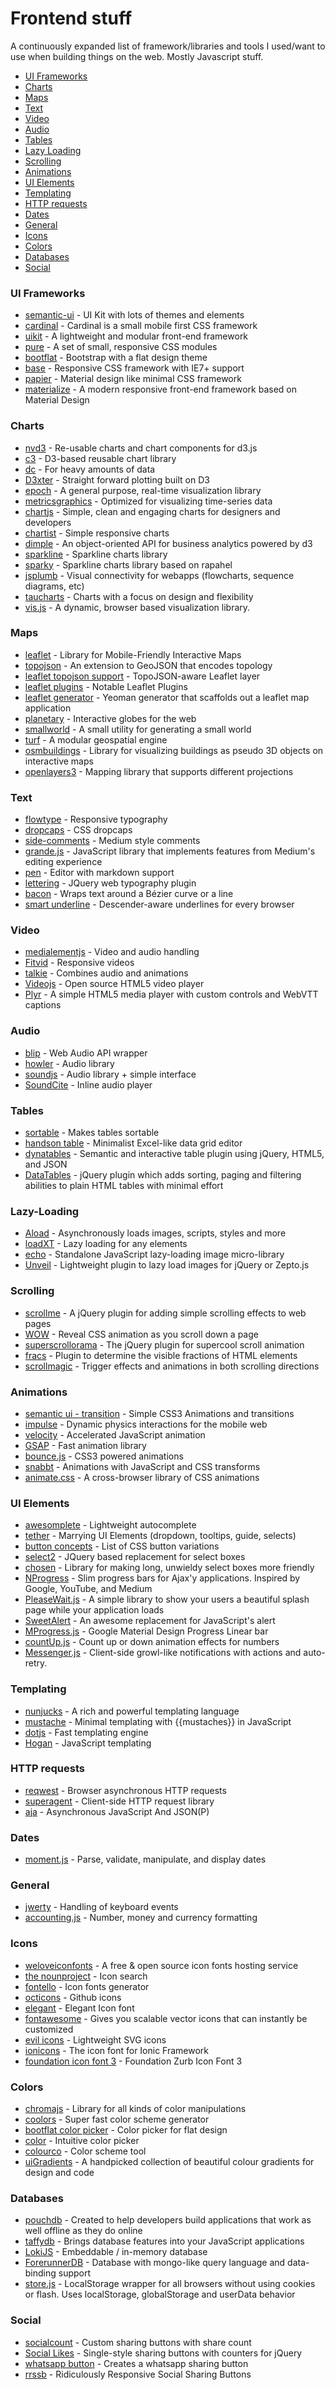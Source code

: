 Frontend stuff
========================

A continuously expanded list of framework/libraries and tools I used/want to use when building things on the web. Mostly Javascript stuff.


- [UI Frameworks](#ui-frameworks)
- [Charts](#charts)
- [Maps](#maps)
- [Text](#text)
- [Video](#video)
- [Audio](#audio)
- [Tables](#tables)
- [Lazy Loading](#lazy-loading)
- [Scrolling](#scrolling)
- [Animations](#animations)
- [UI Elements](#ui-elements)
- [Templating](#templating)
- [HTTP requests](#http-requests)
- [Dates](#dates)
- [General](#general)
- [Icons](#icons)
- [Colors](#colors)
- [Databases](#databases)
- [Social](#social)


### UI Frameworks
- [semantic-ui](http://semantic-ui.com/) - UI Kit with lots of themes and elements
- [cardinal](http://cardinalcss.com/) - Cardinal is a small mobile first CSS framework
- [uikit](http://getuikit.com/index.html) - A lightweight and modular front-end framework
- [pure](http://purecss.io/) - A set of small, responsive CSS modules
- [bootflat](http://bootflat.github.io/index.html) - Bootstrap with a flat design theme
- [base](http://matthewhartman.github.io/base/) - Responsive CSS framework with IE7+ support
- [papier](https://github.com/alexanderGugel/papier) - Material design like minimal CSS framework
- [materialize](http://materializecss.com/) - A modern responsive front-end framework based on Material Design

### Charts
- [nvd3](http://nvd3.org/) - Re-usable charts and chart components for d3.js
- [c3](http://c3js.org/) - D3-based reusable chart library
- [dc](http://dc-js.github.io/dc.js/) - For heavy amounts of data
- [D3xter](https://github.com/NathanEpstein/D3xter) - Straight forward plotting built on D3
- [epoch](http://fastly.github.io/epoch) - A general purpose, real-time visualization library
- [metricsgraphics](http://metricsgraphicsjs.org/) - Optimized for visualizing time-series data
- [chartjs](http://www.chartjs.org/) - Simple, clean and engaging charts for designers and developers
- [chartist](http://gionkunz.github.io/chartist-js/) - Simple responsive charts
- [dimple](http://dimplejs.org) - An object-oriented API for business analytics powered by d3
- [sparkline](https://github.com/gwatts/jquery.sparkline) - Sparkline charts library
- [sparky](https://github.com/shawnbot/sparky) - Sparkline charts library based on rapahel
- [jsplumb](https://github.com/sporritt/jsplumb/) - Visual connectivity for webapps (flowcharts, sequence diagrams, etc)
- [taucharts](http://www.taucharts.com/) - Charts with a focus on design and flexibility
- [vis.js](http://visjs.org/) - A dynamic, browser based visualization library. 

### Maps
- [leaflet](http://leafletjs.com/) - Library for Mobile-Friendly Interactive Maps
- [topojson](https://github.com/mbostock/topojson) - An extension to GeoJSON that encodes topology
- [leaflet topojson support](https://gist.github.com/rclark/5779673) - TopoJSON-aware Leaflet layer
- [leaflet plugins](http://leafletjs.com/plugins.html) - Notable Leaflet Plugins
- [leaflet generator](https://github.com/moklick/generator-leaflet) - Yeoman generator that scaffolds out a leaflet map application
- [planetary](http://planetaryjs.com/) - Interactive globes for the web
- [smallworld](http://mikefowler.me/smallworld.js/) - A small utility for generating a small world
- [turf](https://github.com/Turfjs/turf) - A modular geospatial engine
- [osmbuildings](https://github.com/kekscom/osmbuildings) - Library for visualizing buildings as pseudo 3D objects on interactive maps
- [openlayers3](https://github.com/openlayers/ol3) - Mapping library that supports different projections

### Text
- [flowtype](http://simplefocus.com/flowtype/) - Responsive typography
- [dropcaps](https://github.com/adobe-webplatform/dropcap.js) - CSS dropcaps
- [side-comments](http://aroc.github.io/side-comments-demo/) - Medium style comments
- [grande.js](http://mattduvall.com/grande.js/) - JavaScript library that implements features from Medium's editing experience
- [pen](http://sofish.github.io/pen) - Editor with markdown support
- [lettering](http://letteringjs.com/) - JQuery web typography plugin
- [bacon](http://baconforme.com/) - Wraps text around a Bézier curve or a line
- [smart underline](https://eager.io/showcase/SmartUnderline/) - Descender-aware underlines for every browser

### Video
- [medialementjs](http://mediaelementjs.com/) - Video and audio handling
- [Fitvid](http://fitvidsjs.com/) - Responsive videos
- [talkie](https://github.com/kiln/talkie) - Combines audio and animations
- [Videojs](http://www.videojs.com/) - Open source HTML5 video player
- [Plyr](http://plyr.io/) - A simple HTML5 media player with custom controls and WebVTT captions

### Audio
- [blip](http://jshanley.github.io/blip/) - Web Audio API wrapper
- [howler](https://github.com/goldfire/howler.js/) - Audio library
- [soundjs](https://github.com/CreateJS/SoundJS) - Audio library + simple interface
- [SoundCite](http://soundcite.knightlab.com/) - Inline audio player

### Tables
- [sortable](https://github.com/HubSpot/sortable/) - Makes tables sortable
- [handson table](http://handsontable.com/) - Minimalist Excel-like data grid editor
- [dynatables](https://github.com/alfajango/jquery-dynatable/) - Semantic and interactive table plugin using jQuery, HTML5, and JSON
- [DataTables](https://github.com/DataTables/DataTables) - jQuery plugin which adds sorting, paging and filtering abilities to plain HTML tables with minimal effort

### Lazy-Loading
- [Aload](http://pazguille.github.io/aload/) - Asynchronously loads images, scripts, styles and more
- [loadXT](https://github.com/ressio/lazy-load-xt) - Lazy loading for any elements
- [echo](https://github.com/toddmotto/echo) - Standalone JavaScript lazy-loading image micro-library
- [Unveil](http://luis-almeida.github.io/unveil/) - Lightweight plugin to lazy load images for jQuery or Zepto.js

### Scrolling
- [scrollme](http://scrollme.nckprsn.com/) - A jQuery plugin for adding simple scrolling effects to web pages
- [WOW](https://github.com/matthieua/WOW) - Reveal CSS animation as you scroll down a page
- [superscrollorama](https://github.com/johnpolacek/superscrollorama) - The jQuery plugin for supercool scroll animation
- [fracs](https://github.com/lrsjng/jquery-fracs) - Plugin to determine the visible fractions of HTML elements
- [scrollmagic](http://janpaepke.github.io/ScrollMagic/) - Trigger effects and animations in both scrolling directions

### Animations
- [semantic ui - transition](https://github.com/Semantic-Org/UI-Transition) - Simple CSS3 Animations and transitions
- [impulse](https://github.com/luster-io/impulse) - Dynamic physics interactions for the mobile web
- [velocity](https://github.com/julianshapiro/velocity) - Accelerated JavaScript animation
- [GSAP](https://greensock.com/gsap) - Fast animation library
- [bounce.js](https://github.com/tictail/bounce.js) - CSS3 powered animations
- [snabbt](https://github.com/daniel-lundin/snabbt.js) - Animations with JavaScript and CSS transforms
- [animate.css](https://github.com/daneden/animate.css) - A cross-browser library of CSS animations

### UI Elements
- [awesomplete](https://github.com/LeaVerou/awesomplete) - Lightweight autocomplete
- [tether](http://github.hubspot.com/tether/docs/welcome/) - Marrying UI Elements (dropdown, tooltips, guide, selects)  
- [button concepts](http://tympanus.net/Development/CreativeButtons/) - List of CSS button variations
- [select2](https://github.com/ivaynberg/select2) - JQuery based replacement for select boxes
- [chosen](https://github.com/harvesthq/chosen) - Library for making long, unwieldy select boxes more friendly
- [NProgress](https://github.com/rstacruz/nprogress) - Slim progress bars for Ajax'y applications. Inspired by Google, YouTube, and Medium
- [PleaseWait.js](https://github.com/Pathgather/please-wait) - A simple library to show your users a beautiful splash page while your application loads
- [SweetAlert](https://github.com/t4t5/sweetalert) - An awesome replacement for JavaScript's alert
- [MProgress.js](https://github.com/lightningtgc/MProgress.js) - Google Material Design Progress Linear bar
- [countUp.js](https://github.com/inorganik/countUp.js) - Count up or down animation effects for numbers
- [Messenger.js](http://github.hubspot.com/messenger/) - Client-side growl-like notifications with actions and auto-retry.

### Templating
- [nunjucks](http://mozilla.github.io/nunjucks/) - A rich and powerful templating language
- [mustache](https://github.com/janl/mustache.js) - Minimal templating with {{mustaches}} in JavaScript
- [dotjs](https://github.com/olado/doT) - Fast templating engine
- [Hogan](http://twitter.github.io/hogan.js/) - JavaScript templating

### HTTP requests
- [reqwest](https://github.com/ded/reqwest) - Browser asynchronous HTTP requests
- [superagent](https://github.com/visionmedia/superagent) - Client-side HTTP request library
- [aja](http://krampstudio.github.io/aja.js/) - Asynchronous JavaScript And JSON(P)

### Dates
- [moment.js](https://github.com/moment/moment/) - Parse, validate, manipulate, and display dates

### General
- [jwerty](http://keithamus.github.io/jwerty/) - Handling of keyboard events
- [accounting.js](http://openexchangerates.github.io/accounting.js/) - Number, money and currency formatting

### Icons
- [weloveiconfonts](http://weloveiconfonts.com/) - A free & open source icon fonts hosting service
- [the nounproject](http://thenounproject.com/) - Icon search
- [fontello](http://fontello.com/) - Icon fonts generator
- [octicons](https://octicons.github.com/) - Github icons
- [elegant](http://www.elegantthemes.com/blog/resources/elegant-icon-font) - Elegant Icon font
- [fontawesome](http://fortawesome.github.io/Font-Awesome/) - Gives you scalable vector icons that can instantly be customized
- [evil icons](http://evil-icons.io/) - Lightweight SVG icons
- [ionicons](http://ionicons.com/) - The icon font for Ionic Framework
- [foundation icon font 3](http://zurb.com/playground/foundation-icon-fonts-3) - Foundation Zurb Icon Font 3

### Colors
- [chromajs](https://github.com/gka/chroma.js) - Library for all kinds of color manipulations
- [coolors](http://coolors.co/) - Super fast color scheme generator
- [bootflat color picker](http://bootflat.github.io/color-picker.html) - Color picker for flat design
- [color](http://color.hailpixel.com/) - Intuitive color picker
- [colourco](http://colourco.de/) - Color scheme tool
- [uiGradients](https://github.com/Ghosh/uiGradients) - A handpicked collection of beautiful colour gradients for design and code

### Databases
- [pouchdb](https://github.com/pouchdb/pouchdb) - Created to help developers build applications that work as well offline as they do online
- [taffydb](https://github.com/typicaljoe/taffydb) - Brings database features into your JavaScript applications
- [LokiJS](https://github.com/techfort/LokiJS) - Embeddable / in-memory database
- [ForerunnerDB](https://github.com/Irrelon/ForerunnerDB) - Database with mongo-like query language and data-binding support
- [store.js](https://github.com/marcuswestin/store.js/) - LocalStorage wrapper for all browsers without using cookies or flash. Uses localStorage, globalStorage and userData behavior

### Social
- [socialcount](https://github.com/filamentgroup/SocialCount/) - Custom sharing buttons with share count
- [Social Likes](http://sapegin.github.io/social-likes/) - Single-style sharing buttons with counters for jQuery
- [whatsapp button](https://github.com/kriskbx/whatsapp-sharing) - Creates a whatsapp sharing button
- [rrssb](https://github.com/kni-labs/rrssb) - Ridiculously Responsive Social Sharing Buttons
